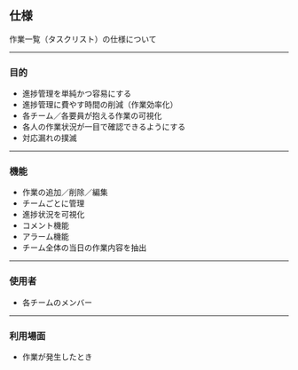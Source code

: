 ## 仕様
作業一覧（タスクリスト）の仕様について

---
### 目的
- 進捗管理を単純かつ容易にする
- 進捗管理に費やす時間の削減（作業効率化）
- 各チーム／各要員が抱える作業の可視化
- 各人の作業状況が一目で確認できるようにする
- 対応漏れの撲滅

---
### 機能
- 作業の追加／削除／編集
- チームごとに管理
- 進捗状況を可視化
- コメント機能
- アラーム機能
- チーム全体の当日の作業内容を抽出

---
### 使用者
- 各チームのメンバー

---
### 利用場面
- 作業が発生したとき
